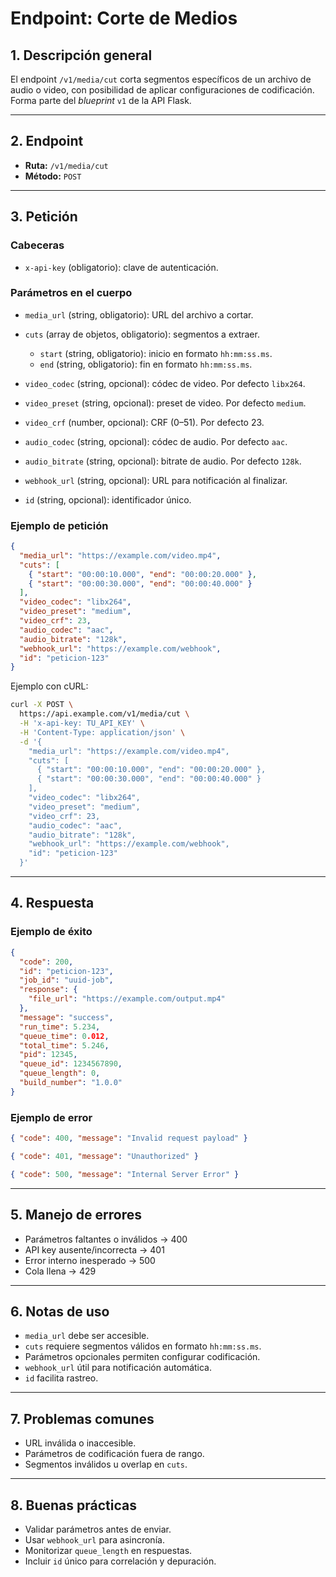 # Endpoint: Corte de Medios

## 1. Descripción general

El endpoint `/v1/media/cut` corta segmentos específicos de un archivo de audio o video, con posibilidad de aplicar configuraciones de codificación.
Forma parte del *blueprint* `v1` de la API Flask.

---

## 2. Endpoint

* **Ruta:** `/v1/media/cut`
* **Método:** `POST`

---

## 3. Petición

### Cabeceras

* `x-api-key` (obligatorio): clave de autenticación.

### Parámetros en el cuerpo

* `media_url` (string, obligatorio): URL del archivo a cortar.
* `cuts` (array de objetos, obligatorio): segmentos a extraer.

  * `start` (string, obligatorio): inicio en formato `hh:mm:ss.ms`.
  * `end` (string, obligatorio): fin en formato `hh:mm:ss.ms`.
* `video_codec` (string, opcional): códec de video. Por defecto `libx264`.
* `video_preset` (string, opcional): preset de video. Por defecto `medium`.
* `video_crf` (number, opcional): CRF (0–51). Por defecto 23.
* `audio_codec` (string, opcional): códec de audio. Por defecto `aac`.
* `audio_bitrate` (string, opcional): bitrate de audio. Por defecto `128k`.
* `webhook_url` (string, opcional): URL para notificación al finalizar.
* `id` (string, opcional): identificador único.

### Ejemplo de petición

```json
{
  "media_url": "https://example.com/video.mp4",
  "cuts": [
    { "start": "00:00:10.000", "end": "00:00:20.000" },
    { "start": "00:00:30.000", "end": "00:00:40.000" }
  ],
  "video_codec": "libx264",
  "video_preset": "medium",
  "video_crf": 23,
  "audio_codec": "aac",
  "audio_bitrate": "128k",
  "webhook_url": "https://example.com/webhook",
  "id": "peticion-123"
}
```

Ejemplo con cURL:

```bash
curl -X POST \
  https://api.example.com/v1/media/cut \
  -H 'x-api-key: TU_API_KEY' \
  -H 'Content-Type: application/json' \
  -d '{
    "media_url": "https://example.com/video.mp4",
    "cuts": [
      { "start": "00:00:10.000", "end": "00:00:20.000" },
      { "start": "00:00:30.000", "end": "00:00:40.000" }
    ],
    "video_codec": "libx264",
    "video_preset": "medium",
    "video_crf": 23,
    "audio_codec": "aac",
    "audio_bitrate": "128k",
    "webhook_url": "https://example.com/webhook",
    "id": "peticion-123"
  }'
```

---

## 4. Respuesta

### Ejemplo de éxito

```json
{
  "code": 200,
  "id": "peticion-123",
  "job_id": "uuid-job",
  "response": {
    "file_url": "https://example.com/output.mp4"
  },
  "message": "success",
  "run_time": 5.234,
  "queue_time": 0.012,
  "total_time": 5.246,
  "pid": 12345,
  "queue_id": 1234567890,
  "queue_length": 0,
  "build_number": "1.0.0"
}
```

### Ejemplo de error

```json
{ "code": 400, "message": "Invalid request payload" }
```

```json
{ "code": 401, "message": "Unauthorized" }
```

```json
{ "code": 500, "message": "Internal Server Error" }
```

---

## 5. Manejo de errores

* Parámetros faltantes o inválidos → 400
* API key ausente/incorrecta → 401
* Error interno inesperado → 500
* Cola llena → 429

---

## 6. Notas de uso

* `media_url` debe ser accesible.
* `cuts` requiere segmentos válidos en formato `hh:mm:ss.ms`.
* Parámetros opcionales permiten configurar codificación.
* `webhook_url` útil para notificación automática.
* `id` facilita rastreo.

---

## 7. Problemas comunes

* URL inválida o inaccesible.
* Parámetros de codificación fuera de rango.
* Segmentos inválidos u overlap en `cuts`.

---

## 8. Buenas prácticas

* Validar parámetros antes de enviar.
* Usar `webhook_url` para asincronía.
* Monitorizar `queue_length` en respuestas.
* Incluir `id` único para correlación y depuración.
